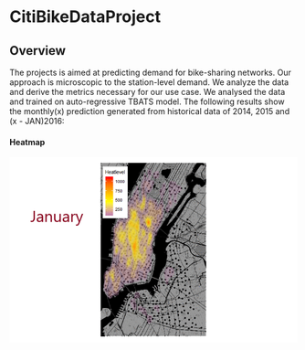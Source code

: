 # CitiBikeDataProject

## Overview 
The projects is aimed at predicting demand for bike-sharing networks. Our approach is microscopic to the station-level demand. We analyze the data and derive the metrics necessary for our use case. We analysed the data and trained on auto-regressive TBATS model. The following results show the monthly(x) prediction generated from historical data of 2014, 2015 and (x - JAN)2016:
#### Heatmap
![Each frame represents each week of the said month](https://github.com/lavkeshg/CitiBikeDataProject/blob/master/Heatmap.gif)
